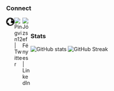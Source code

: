 ### Connect

[<img align="left" alt="pingvin12.github.io" width="22px" src="https://raw.githubusercontent.com/iconic/open-iconic/master/svg/globe.svg" />][website]
[<img align="left" alt="Pingvin12 | Twitter" width="22px" src="https://cdn.jsdelivr.net/npm/simple-icons@v3/icons/twitter.svg" />][twitter]
[<img align="left" alt="József Fényes | LinkedIn" width="22px" src="https://cdn.jsdelivr.net/npm/simple-icons@v3/icons/linkedin.svg" />][linkedin]
</br>
### Stats

![GitHub stats](https://github-readme-stats.vercel.app/api?username=pingvin12&theme=gotham&show_icons=true&count_private=true&hide_title=true&hide_border=true)
![GitHub Streak](http://github-readme-streak-stats.herokuapp.com?user=pingvin12&theme=gotham&hide_border=true&date_format=M%20j%5B%2C%20Y%5D)

[website]: https://www.pingvin12.github.io
[twitter]: https://twitter.com/FenyesjJozsef
[linkedin]: https://www.linkedin.com/in/jozsef-f-6bb72118b/
